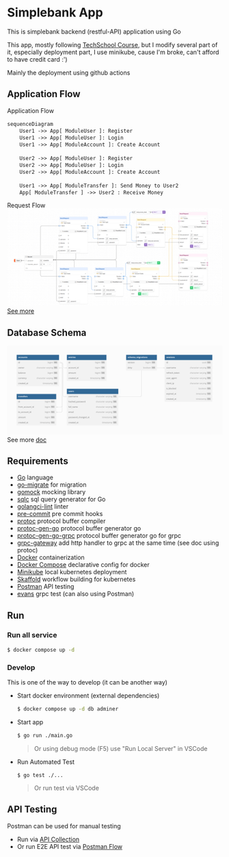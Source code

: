 # Simplebank App
This is simplebank backend (restful-API) application using Go

This app, mostly following [TechSchool Course](https://github.com/techschool), but I modify several part of it, especially deployment part, I use minikube, cause I'm broke, can't afford to have credit card :')

Mainly the deployment using github actions

## Application Flow
Application Flow

```mermaid
sequenceDiagram
    User1 ->> App[ ModuleUser ]: Register
    User1 ->> App[ ModuleUser ]: Login
    User1 ->> App[ ModuleAccount ]: Create Account

    User2 ->> App[ ModuleUser ]: Register
    User2 ->> App[ ModuleUser ]: Login
    User2 ->> App[ ModuleAccount ]: Create Account

    User1 ->> App[ ModuleTransfer ]: Send Money to User2
    App[ ModuleTransfer ] ->> User2 : Receive Money
```
Request Flow
![Request Flow](doc/img/flow.png)
[See more](https://www.postman.com/security-administrator-49084942/workspace/my-public-workspace/flow/64dda6cbefa5e00038c7afec)


## Database Schema
![Database schema](doc/img/db.png)
See more [doc](https://dbdocs.io/laba.dummy1/simplebank)

## Requirements
- [Go](https://go.dev/) language
- [go-migrate](https://github.com/golang-migrate/migrate) for migration
- [gomock](https://github.com/uber-go/mock) mocking library
- [sqlc](https://sqlc.dev/) sql query generator for Go
- [golangci-lint](https://golangci-lint.run/) linter
- [pre-commit](https://pre-commit.com/) pre commit hooks
- [protoc](https://grpc.io/docs/protoc-installation) protocol buffer compiler
- [protoc-gen-go](https://grpc.io/docs/languages/go/quickstart/) protocol buffer generator go
- [protoc-gen-go-grpc](https://grpc.io/docs/languages/go/quickstart/) protocol buffer generator go for grpc
- [grpc-gateway](https://github.com/grpc-ecosystem/grpc-gateway) add http handler to grpc at the same time (see doc using protoc)
- [Docker](https://www.docker.com/) containerization
- [Docker Compose](https://docs.docker.com/compose/) declarative config for docker
- [Minikube](https://minikube.sigs.k8s.io/docs/start/) local kubernetes deployment
- [Skaffold](https://skaffold.dev/) workflow building for kubernetes
- [Postman](https://www.postman.com/) API testing
- [evans](https://github.com/ktr0731/evans) grpc test (can also using Postman)

## Run
### Run all service
```sh
$ docker compose up -d
```
### Develop
This is one of the way to develop (it can be another way)
- Start docker environment (external dependencies)
    ```sh
    $ docker compose up -d db adminer
    ```
- Start app
    ```sh
    $ go run ./main.go
    ```
    > Or using debug mode (F5) use "Run Local Server" in VSCode
- Run Automated Test
    ```
    $ go test ./...
    ```
    > Or run test via VSCode

## API Testing
Postman can be used for manual testing
- Run via [API Collection](https://www.postman.com/security-administrator-49084942/workspace/my-public-workspace/collection/28977325-d9e66c38-9472-46a8-b41c-16cf3b02a912?action=share&creator=28977325&active-environment=28977325-6493092b-46e6-4de5-a4c2-d7a72add3afe)
- Or run E2E API test via [Postman Flow](https://www.postman.com/security-administrator-49084942/workspace/my-public-workspace/flow/64dda6cbefa5e00038c7afec)
